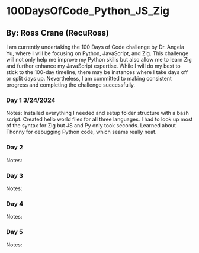 # 100DaysOfCode_Python_JS_Zig

## By: Ross Crane (RecuRoss)

I am currently undertaking the 100 Days of Code challenge by Dr. Angela Yu, where I will be focusing on Python, JavaScript, and Zig. This challenge will not only help me improve my Python skills but also allow me to learn Zig and further enhance my JavaScript expertise. While I will do my best to stick to the 100-day timeline, there may be instances where I take days off or split days up. Nevertheless, I am committed to making consistent progress and completing the challenge successfully.

### Day 1 3/24/2024

Notes: Installed everything I needed and setup folder structure with a bash script. Created hello world files for all three languages. I had to look up most of the syntax for Zig but JS and Py only took seconds. Learned about Thonny for debugging Python code, which seams really neat.

### Day 2

Notes:

### Day 3

Notes:

### Day 4

Notes:

### Day 5

Notes:
